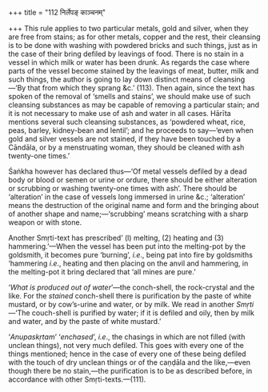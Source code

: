 +++
title = "112 निर्लेपङ् काञ्चनम्"

+++
This rule applies to two particular metals, gold and silver, when they
are free from stains; as for other metals, copper and the rest, their
cleansing is to be done with washing with powdered bricks and such
things, just as in the case of their bring defiled by leavings of food.
There is no stain in a vessel in which milk or water has been drunk. As
regards the case where parts of the vessel become stained by the
leavings of meat, butter, milk and such things, the author is going to
lay down distinct means of cleansing—‘By that from which they sprang
&c.’ (113). Then again, since the text has spoken of the removal of
‘smells and stains’, we should make use of such cleansing substances as
may be capable of removing a particular stain; and it is not necessary
to make use of ash and water in all cases. Hārīta mentions several such
cleansing substances, as ‘powdered wheat, rice, peas, barley,
kidney-bean and lentil’; and he proceeds to say—‘even when gold and
silver vessels are not stained, if they have been touched by a Cāndāla,
or by a menstruating woman, they should be cleaned with ash twenty-one
times.’

Śaṅkha however has declared thus—‘Of metal vessels defiled by a dead
body or blood or semen or urine or ordure, there should be either
alteration or scrubbing or washing twenty-one times with ash’. There
should be ‘alteration’ in the case of vessels long immersed in urine
&c.; ‘alteration’ means the destruction of the original name and form
and the bringing about of another shape and name;—‘scrubbing’ means
scratching with a sharp weapon or with stone.

Another Smṛti-text has prescribed’ (l) melting, (2) heating and (3)
hammering.’—When the vessel has been put into the melting-pot by the
goldsmith, it becomes pure ‘burning’, *i.e*., being pat into fire by
goldsmiths ‘hammering *i.e*., heating and then placing on the anvil and
hammering, in the melting-pot it bring declared that ‘all mines are
pure.’

‘*What is produced out of water*’—the conch-shell, the rock-crystal and
the like. For the *stained* conch-shell there is purification by the
paste of white mustard, or by cow’s-urine and water, or by milk. We read
in another *Smṛti*—‘The couch-shell is purified by water; if it is
defiled and oily, then by milk and water, and by the paste of white
mustard.’

‘*Anupaskṛtam*’ ‘*enchased*’, *i.e*., the chasings in which are not
filled (with unclean things), not very much defiled. This goes with
every one of the things mentioned; hence in the case of every one of
these being defiled with the touch of dry unclean things or of the
caṇḍāla and the like,—even though there be no stain,—the purification is
to be as described before, in accordance with other Smṛti-texts.—(111).


